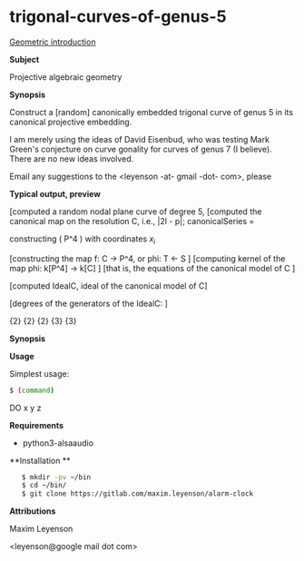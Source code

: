 # trigonal-curves-of-genus-5

   <!-- Required extensions: mdx_math(enable_dollar_delimiter=1)  -->

 [Geometric introduction](Geometric-introduction.md)

**Subject**

Projective algebraic geometry

**Synopsis**

Construct a [random] canonically embedded trigonal curve of genus 5 in
its canonical projective embedding.

I am merely using the ideas of David Eisenbud, who was testing Mark
Green's conjecture on curve gonality for curves of genus 7 (I
believe). There are no new ideas involved.  

Email any suggestions to the <leyenson -at- gmail -dot- com\>, please

**Typical output, preview**


 [computed a random nodal plane curve of degree 5, 
 [computed the canonical map on the resolution C, i.e., |2l - p|;  canonicalSeries = 

 constructing \( P^4 \) with coordinates $x_i$ 
 
 [constructing the map f: C -> P^4, or phi:  T <- S ] 
 [computing kernel of the map phi: k[P^4] -> k[C] ] 
 [that is, the equations of the canonical model of C ] 
 
 [computed IdealC, ideal of the canonical model of C] 
 
 [degrees of the generators of the IdealC: ]

{2}
{2}
{2}
{3}
{3}


**Synopsis**

**Usage**

Simplest usage:

```bash
$ (command)
```

DO x y z


**Requirements**

   * python3-alsaaudio


**Installation **
```bash
   $ mkdir -pv ~/bin
   $ cd ~/bin/
   $ git clone https://gitlab.com/maxim.leyenson/alarm-clock
```

**Attributions**

 Maxim Leyenson
 
 <leyenson@google mail dot com>
